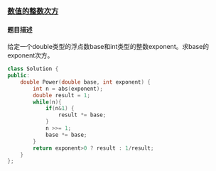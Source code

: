 ### [数值的整数次方](https://www.nowcoder.com/practice/1a834e5e3e1a4b7ba251417554e07c00?tpId=13&tqId=11165&tPage=1&rp=1&ru=%2Fta%2Fcoding-interviews&qru=%2Fta%2Fcoding-interviews%2Fquestion-rankingg)
#### 题目描述
给定一个double类型的浮点数base和int类型的整数exponent。求base的exponent次方。
```c++
class Solution {
public:
    double Power(double base, int exponent) {
        int n = abs(exponent);
    	double result = 1;
        while(n){
            if(n&1) {
                result *= base;
            }
            n >>= 1;
            base *= base;
        }
        return exponent>0 ? result : 1/result;
    }
};
```